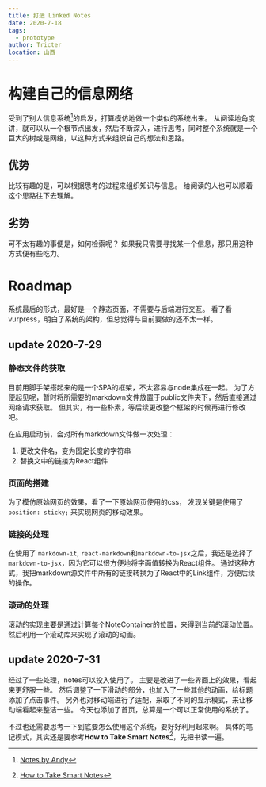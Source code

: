 ```yaml
---
title: 打造 Linked Notes
date: 2020-7-18
tags: 
  - prototype
author: Tricter
location: 山西
---
```


# 构建自己的信息网络

受到了别人信息系统[^notes]的启发，打算模仿地做一个类似的系统出来。
从阅读地角度讲，就可以从一个根节点出发，然后不断深入，进行思考，同时整个系统就是一个巨大的树或是网络，以这种方式来组织自己的想法和思路。

## 优势

比较有趣的是，可以根据思考的过程来组织知识与信息。
给阅读的人也可以顺着这个思路往下去理解。

## 劣势

可不太有趣的事便是，如何检索呢？
如果我只需要寻找某一个信息，那只用这种方式便有些吃力。

# Roadmap

系统最后的形式，最好是一个静态页面，不需要与后端进行交互。
看了看vurpress，明白了系统的架构，但总觉得与目前要做的还不太一样。


## update 2020-7-29

### 静态文件的获取

目前用脚手架搭起来的是一个SPA的框架，不太容易与node集成在一起。
为了方便起见呢，暂时将所需要的markdown文件放置于public文件夹下，然后直接通过网络请求获取。
但其实，有一些朴素，等后续更改整个框架的时候再进行修改吧。

在应用启动前，会对所有markdown文件做一次处理：
1. 更改文件名，变为固定长度的字符串
2. 替换文中的链接为React组件

### 页面的搭建

为了模仿原始网页的效果，看了一下原始网页使用的css，
发现关键是使用了 `position: sticky;` 来实现网页的移动效果。

### 链接的处理

在使用了 `markdown-it`, `react-markdown`和`markdown-to-jsx`之后，我还是选择了`markdown-to-jsx`，因为它可以很方便地将字面值转换为React组件。
通过这种方式，我把markdown源文件中所有的链接转换为了React中的Link组件，方便后续的操作。

### 滚动的处理

滚动的实现主要是通过计算每个NoteContainer的位置，来得到当前的滚动位置。
然后利用一个滚动库来实现了滚动的动画。

## update 2020-7-31

经过了一些处理，notes可以投入使用了。
主要是改进了一些界面上的效果，看起来更舒服一些。
然后调整了一下滑动的部分，也加入了一些其他的动画，给标题添加了点击事件。
另外也对移动端进行了适配，采取了不同的显示模式，来让移动端看起来整洁一些。
今天也添加了首页，总算是一个可以正常使用的系统了。

不过也还需要思考一下到底要怎么使用这个系统，要好好利用起来啊。
具体的笔记模式，其实还是要参考**How to Take Smart Notes**[^book]，先把书读一遍。

[^notes]: [Notes by Andy](https://https://notes.andymatuschak.org/)
[^book]: [How to Take Smart Notes](https://www.amazon.com/How-Take-Smart-Notes-Nonfiction-ebook/dp/B06WVYW33Y)